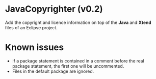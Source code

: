 JavaCopyrighter (v0.2)
===============

Add the copyright and licence information on top of the __Java__ and __Xtend__ files of an Eclipse project.

Known issues
============

* If a package statement is contained in a comment before the real package statement,
the first one will be uncommented.
* Files in the default package are ignored.

